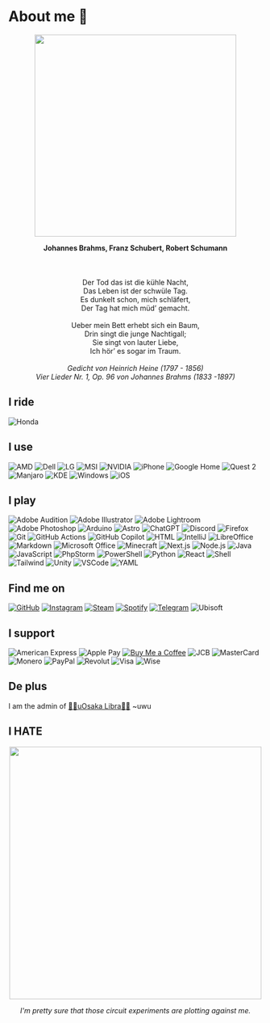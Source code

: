 # About me 🔂

<p align="center">
  <img src="https://github.com/Nasokin/Nasokin/assets/25531203/518b9f76-c675-4233-bdcb-2b8be3e33e5a" width="400">
</p>

<p align="center">
  <b>Johannes Brahms, Franz Schubert, Robert Schumann</b><br>
  <br>
  <br>
  <br>
  Der Tod das ist die kühle Nacht,<br>
  Das Leben ist der schwüle Tag.<br>
  Es dunkelt schon, mich schläfert,<br>
  Der Tag hat mich müd’ gemacht.<br>
  <br>
  Ueber mein Bett erhebt sich ein Baum,<br>
  Drin singt die junge Nachtigall;<br>
  Sie singt von lauter Liebe,<br>
  Ich hör’ es sogar im Traum.<br>
  <br>
  <em>
    Gedicht von Heinrich Heine (1797 - 1856)<br>
    Vier Lieder Nr. 1, Op. 96 von Johannes Brahms (1833 -1897)
  </em>
</p>

## I ride
  ![Honda](https://img.shields.io/badge/HONDA_CBR250R_(2011)-E40521?style=flat&logo=honda&logoColor=white)

## I use
  ![AMD](https://img.shields.io/badge/AMD_Ryzen_7_5800X-ED1C24.svg?logo=amd&logoColor=white)
  ![Dell](https://img.shields.io/badge/Dell_U2720QM-007DB8?style=flat&logo=dell&logoColor=white)
  ![LG](https://img.shields.io/badge/LG_27MU58-B?logo=lg&logoColor=white)
  ![MSI](https://img.shields.io/badge/MSI_MAG_B550M_MORTAR_WIFI-FF0000?logo=msi&logoColor=white)
  ![NVIDIA](https://img.shields.io/badge/NVIDIA_GeForce_GTX_970-76B900?logo=nvidia&logoColor=white)
  ![iPhone](https://img.shields.io/badge/iPhone_15-000000?logo=apple&logoColor=white)
  ![Google Home](https://img.shields.io/badge/Google_Home_Mini-4285F4?logo=googlehome&logoColor=white)
  ![Quest 2](https://img.shields.io/badge/Quest_2-%230467DF.svg?logo=Meta&logoColor=white)
  ![Manjaro](https://img.shields.io/badge/Manjaro-35BF5C?logo=manjaro&logoColor=fff)
  ![KDE](https://img.shields.io/badge/KDE-1D99F3?logo=kde&logoColor=white)
  ![Windows](https://img.shields.io/badge/Windows-003399?logo=windows-xp&logoColor=white)
  ![iOS](https://img.shields.io/badge/iOS-000000?logo=ios&logoColor=white)

## I play
  ![Adobe Audition](https://img.shields.io/badge/Adobe_Audition-9999FF?logo=Adobe-Audition&logoColor=white)
  ![Adobe Illustrator](https://img.shields.io/badge/Adobe_Illustrator-FF9A00?logo=Adobe-Illustrator&logoColor=white)
  ![Adobe Lightroom](https://img.shields.io/badge/Adobe_Lightroom-31A8FF?logo=Adobe-Lightroom&logoColor=white)
  ![Adobe Photoshop](https://img.shields.io/badge/Adobe_Photoshop-31A8FF?logo=Adobe-Photoshop&logoColor=white)
  ![Arduino](https://img.shields.io/badge/-Arduino-00979D?logo=Arduino&logoColor=white)
  ![Astro](https://img.shields.io/badge/Astro-%232C2052.svg?logo=astro&logoColor=white)
  ![ChatGPT](https://img.shields.io/badge/ChatGPT-74aa9c?logo=openai&logoColor=white)
  ![Discord](https://img.shields.io/badge/Discord-7289DA.svg?logo=discord&logoColor=white)
  ![Firefox](https://img.shields.io/badge/Firefox-FF7139?logo=Firefox-Browser&logoColor=white)
  ![Git](https://img.shields.io/badge/Git-black?logo=git)
  ![GitHub Actions](https://img.shields.io/badge/GitHub_Actions-%232671E5.svg?logo=githubactions&logoColor=white)
  ![GitHub Copilot](https://img.shields.io/badge/GitHub_Copilot-000000?logo=githubcopilot&logoColor=white)
  ![HTML](https://img.shields.io/badge/HTML-239120.svg?logo=html5&logoColor=white)
  ![IntelliJ](https://img.shields.io/badge/IntelliJ_IDEA-black?logo=intellij-idea&logoColor=white)
  ![LibreOffice](https://img.shields.io/badge/LibreOffice-%2318A303?logo=LibreOffice&logoColor=white)
  ![Markdown](https://img.shields.io/badge/Markdown-000000.svg?logo=markdown&logoColor=white)
  ![Microsoft Office](https://img.shields.io/badge/Microsoft_Office-D83B01?logo=microsoft&logoColor=white)
  ![Minecraft](https://img.shields.io/badge/Minecraft-3C8527?logo=minecraft&logoColor=white)
  ![Next.js](https://img.shields.io/badge/Next.js-black?logo=next.js&logoColor=white)
  ![Node.js](https://img.shields.io/badge/Node.js-43853D.svg?logo=node.js&logoColor=white)
  ![Java](https://img.shields.io/badge/Java-ED8B00.svg?logo=openjdk&logoColor=white)
  ![JavaScript](https://img.shields.io/badge/JavaScript-323330.svg?logo=javascript&logoColor=F7DF1E)
  ![PhpStorm](https://img.shields.io/badge/PhpStorm-000000?style=flat&logo=phpstorm&logoColor=white)
  ![PowerShell](https://img.shields.io/badge/PowerShell-%235391FE.svg?logo=powershell&logoColor=white)
  ![Python](https://img.shields.io/badge/Python-14354C.svg?logo=python&logoColor=white)
  ![React](https://img.shields.io/badge/React-20232a.svg?logo=react&logoColor=61DAFB)
  ![Shell](https://img.shields.io/badge/Shell-%23121011.svg?logo=gnu-bash&logoColor=white)
  ![Tailwind](https://img.shields.io/badge/Tailwind_CSS-%2338B2AC.svg?logo=tailwind-css&logoColor=white)
  ![Unity](https://img.shields.io/badge/Unity-100000.svg?logo=unity&logoColor=white)
  ![VSCode](https://img.shields.io/badge/Visual_Studio_Code-0078d7.svg?logo=visual-studio-code&logoColor=white)
  ![YAML](https://img.shields.io/badge/YAML-%23ffffff.svg?logo=yaml&logoColor=151515)

## Find me on
  [![GitHub](https://img.shields.io/badge/GitHub-100000.svg?logo=github&logoColor=white)](https://github.com/Nasokin/)
  [![Instagram](https://img.shields.io/badge/Instagram-E4405F.svg?logo=instagram&logoColor=white)](https://instagram.com/omawaritour)
  [![Steam](https://img.shields.io/badge/Steam-000000.svg?logo=steam&logoColor=white)](https://steamcommunity.com/id/heshisn/)
  [![Spotify](https://img.shields.io/badge/Spotify-1ED760.svg?logo=spotify&logoColor=white)](https://open.spotify.com/user/s6fp2h7d8ffmifx5a7y2bthek?si=31868c900c4b4b2c)
  [![Telegram](https://img.shields.io/badge/Telegram-2CA5E0.svg?logo=telegram&logoColor=white)](https://t.me/heshisn)
  ![Ubisoft](https://img.shields.io/badge/Ubisoft-%23F5F5F5.svg?logo=Ubisoft&logoColor=black)

## I support
  ![American Express](https://img.shields.io/badge/-American_Express-2E77BC?logo=americanexpress&logoColor=white)
  ![Apple Pay](https://img.shields.io/badge/Apple_Pay-000000.svg?logo=Apple-Pay&logoColor=white)
  [![Buy Me a Coffee](https://img.shields.io/badge/Buy_Me_a_Coffee-ffdd00?logo=buy-me-a-coffee&logoColor=black)](https://buymeacoffee.com/omawaritour)
  ![JCB](https://img.shields.io/badge/JCB-003399?logo=jcb&logoColor=white)
  ![MasterCard](https://img.shields.io/badge/MasterCard-EB001B?logo=mastercard&logoColor=fff)
  ![Monero](https://img.shields.io/badge/Monero-FF6600?logo=monero&logoColor=white)
  ![PayPal](https://img.shields.io/badge/PayPal-00457C?logo=paypal&logoColor=white)
  ![Revolut](https://img.shields.io/badge/Revolut-%23F5F5F5.svg?logo=revolut&logoColor=black)
  ![Visa](https://img.shields.io/badge/Visa-1A1F71?logo=visa&logoColor=fff)
  ![Wise](https://img.shields.io/badge/Wise-394e79?logo=wise&logoColor=00B9FF)

## De plus

  I am the admin of [🏳️‍🌈uOsaka Libra🏳️‍🌈](https://osakalibra.github.io/) ~uwu

## I HATE

<p align="center">
  <img src= "https://github.com/Nasokin/Nasokin/assets/25531203/7c109e40-5806-4b06-95f2-3ecc0126cfb5" width="500">
</p>

<p align="center">
  <em>I'm pretty sure that those circuit experiments are plotting against me.</em>
</p>
